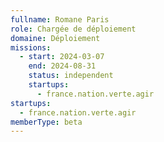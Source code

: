 ```yaml
---
fullname: Romane Paris
role: Chargée de déploiement
domaine: Déploiement
missions:
  - start: 2024-03-07
    end: 2024-08-31
    status: independent
    startups:
      - france.nation.verte.agir
startups:
  - france.nation.verte.agir
memberType: beta
---
```

